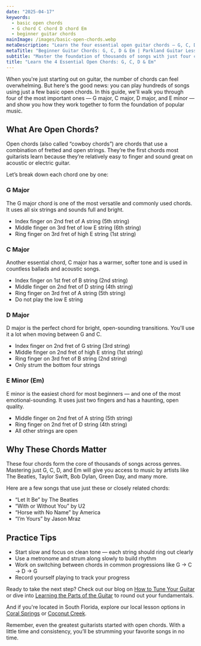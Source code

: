 ```yaml
---
date: "2025-04-17"
keywords:
  - basic open chords
  - G chord C chord D chord Em
  - beginner guitar chords
mainImage: /images/basic-open-chords.webp
metaDescription: "Learn the four essential open guitar chords — G, C, D, and Em. Perfect for beginners! Includes finger positions, tips, and practice ideas."
metaTitle: "Beginner Guitar Chords: G, C, D & Em | Parkland Guitar Lessons"
subtitle: "Master the foundation of thousands of songs with just four chords"
title: "Learn the 4 Essential Open Chords: G, C, D & Em"
---
```


When you're just starting out on guitar, the number of chords can feel overwhelming. But here's the good news: you can play hundreds of songs using just a few basic open chords. In this guide, we'll walk you through four of the most important ones — G major, C major, D major, and E minor — and show you how they work together to form the foundation of popular music.

## What Are Open Chords?

Open chords (also called “cowboy chords”) are chords that use a combination of fretted and open strings. They’re the first chords most guitarists learn because they’re relatively easy to finger and sound great on acoustic or electric guitar.

Let’s break down each chord one by one:

### G Major

The G major chord is one of the most versatile and commonly used chords. It uses all six strings and sounds full and bright.

- Index finger on 2nd fret of A string (5th string)
- Middle finger on 3rd fret of low E string (6th string)
- Ring finger on 3rd fret of high E string (1st string)

### C Major

Another essential chord, C major has a warmer, softer tone and is used in countless ballads and acoustic songs.

- Index finger on 1st fret of B string (2nd string)
- Middle finger on 2nd fret of D string (4th string)
- Ring finger on 3rd fret of A string (5th string)
- Do not play the low E string

### D Major

D major is the perfect chord for bright, open-sounding transitions. You'll use it a lot when moving between G and C.

- Index finger on 2nd fret of G string (3rd string)
- Middle finger on 2nd fret of high E string (1st string)
- Ring finger on 3rd fret of B string (2nd string)
- Only strum the bottom four strings

### E Minor (Em)

E minor is the easiest chord for most beginners — and one of the most emotional-sounding. It uses just two fingers and has a haunting, open quality.

- Middle finger on 2nd fret of A string (5th string)
- Ring finger on 2nd fret of D string (4th string)
- All other strings are open

## Why These Chords Matter

These four chords form the core of thousands of songs across genres. Mastering just G, C, D, and Em will give you access to music by artists like The Beatles, Taylor Swift, Bob Dylan, Green Day, and many more.

Here are a few songs that use just these or closely related chords:

- “Let It Be” by The Beatles
- “With or Without You” by U2
- “Horse with No Name” by America
- “I’m Yours” by Jason Mraz

## Practice Tips

- Start slow and focus on clean tone — each string should ring out clearly
- Use a metronome and strum along slowly to build rhythm
- Work on switching between chords in common progressions like G → C → D → G
- Record yourself playing to track your progress

Ready to take the next step? Check out our blog on [How to Tune Your Guitar](/guitar-chalk/how-to-tune-your-guitar) or dive into [Learning the Parts of the Guitar](/guitar-chalk/learn-guitar-parts-for-beginners) to round out your fundamentals.

And if you're located in South Florida, explore our local lesson options in [Coral Springs](/guitar-lessons-coral-springs-fl/) or [Coconut Creek](/guitar-lessons-coconut-creek-fl/).

Remember, even the greatest guitarists started with open chords. With a little time and consistency, you’ll be strumming your favorite songs in no time.
